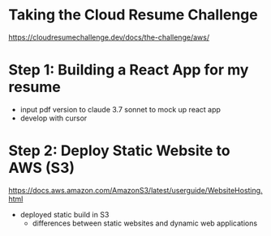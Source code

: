 # Taking the Cloud Resume Challenge

https://cloudresumechallenge.dev/docs/the-challenge/aws/

# Step 1: Building a React App for my resume

- input pdf version to claude 3.7 sonnet to mock up react app
- develop with cursor

# Step 2: Deploy Static Website to AWS (S3)
https://docs.aws.amazon.com/AmazonS3/latest/userguide/WebsiteHosting.html

- deployed static build in S3
    - differences between static websites and dynamic web applications